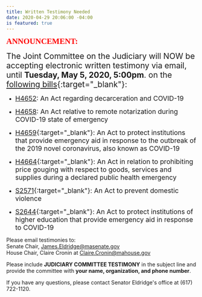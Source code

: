 ```yaml
---
title: Written Testimony Needed
date: 2020-04-29 20:06:00 -04:00
is featured: true
---
```


<span style="font-family:Papyrus; font-size:1.5em; color:red;">**ANNOUNCEMENT:**</span>  

<span style="font-size:1.5em;">The Joint Committee on the Judiciary will NOW be accepting electronic written testimony via email, until **Tuesday, May 5, 2020, 5:00pm**. on the [following bills](https://malegislature.gov/Events/Hearings/Detail/3479){:target="_blank"}:</span>  

* <span style="font-size:1.25em;">[H4652](https://malegislature.gov/Bills/191/H4652): An Act regarding decarceration and COVID-19</span>  

* <span style="font-size:1.25em;">[H4658](https://malegislature.gov/Bills/191/H4658): An Act relative to remote notarization during COVID-19 state of emergency</span>  

* <span style="font-size:1.25em;">[H4659](https://malegislature.gov/Bills/191/H4659){:target="_blank"}: An Act to protect institutions that provide emergency aid in response to the outbreak of the 2019 novel coronavirus, also known as COVID-19</span>  

* <span style="font-size:1.25em;">[H4664](https://malegislature.gov/Bills/191/H4664){:target="_blank"}: An Act in relation to prohibiting price gouging with respect to goods, services and supplies during a declared public health emergency</span>  

* <span style="font-size:1.25em;">[S2571](https://malegislature.gov/Bills/191/S2571){:target="_blank"}: An Act to prevent domestic violence</span>  

* <span style="font-size:1.25em;">[S2644](https://malegislature.gov/Bills/191/S2664){:target="_blank"}: An Act to protect institutions of higher education that provide emergency aid in response to COVID-19</span>  

Please email testimonies to:  
Senate Chair, [James.Eldridge@masenate.gov](mailto:James.Eldridge@masenate.gov)  
House Chair, Claire Cronin at [Claire.Cronin@mahouse.gov](mailto:Claire.Cronin@mahouse.gov)  

Please include **JUDICIARY COMMITTEE TESTIMONY** in the subject line and provide the committee with **your name, organization, and phone number**.  

If you have any questions, please contact Senator Eldridge's office at (617) 722-1120.  
